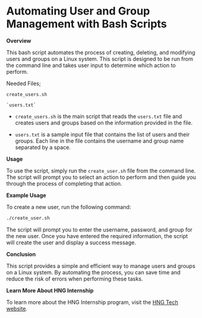 # Automating User and Group Management with Bash Scripts

**Overview**

This bash script automates the process of creating, deleting, and modifying users and groups on a Linux system. This script is designed to be run from the command line and takes user input to determine which action to perform.

Needed Files;

```
create_users.sh
```

```
`users.txt`
```

- `create_users.sh` is the main script that reads the `users.txt` file and creates users and groups based on the information provided in the file.

- `users.txt` is a sample input file that contains the list of users and their groups. Each line in the file contains the username and group name separated by a space.

**Usage**

To use the script, simply run the `create_user.sh` file from the command line. The script will prompt you to select an action to perform and then guide you through the process of completing that action.

**Example Usage**

To create a new user, run the following command:

```bash
./create_user.sh
```

The script will prompt you to enter the username, password, and group for the new user. Once you have entered the required information, the script will create the user and display a success message.

**Conclusion**

This script provides a simple and efficient way to manage users and groups on a Linux system. By automating the process, you can save time and reduce the risk of errors when performing these tasks.

**Learn More About HNG Internship**

To learn more about the HNG Internship program, visit the [HNG Tech website](https://hng.tech/).
